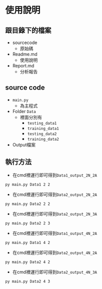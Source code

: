 # 使用說明

## 跟目錄下的檔案
* sourcecode
    * 原始碼
* Readme.md
    * 使用說明
* Report.md
    * 分析報告

## source code
* `main.py`
    * 為主程式
* Folder `Data`
    * 裡面分別有 
        * `testing_data1`
        * `training_data1`
        * `testing_data2`
        * `training_data2`
* Output檔案 


## 執行方法
* 在cmd裡運行即可得到`Data1_output_2N_2A`
```code=batch=
py main.py Data1 2 2
```


* 在cmd裡運行即可得到`Data2_output_2N_2A`
```code=batch=
py main.py Data2 2 2
```


* 在cmd裡運行即可得到`Data2_output_2N_3A`
```code=batch=
py main.py Data2 2 3
```

* 在cmd裡運行即可得到`Data1_output_4N_2A`
```code=batch=
py main.py Data1 4 2
```

* 在cmd裡運行即可得到`Data2_output_4N_2A`
```code=batch=
py main.py Data2 4 2
```

* 在cmd裡運行即可得到`Data2_output_4N_3A`
 ```code=batch=
py main.py Data2 4 3
```